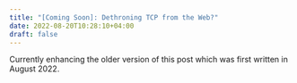 ```yaml
---
title: "[Coming Soon]: Dethroning TCP from the Web?"
date: 2022-08-20T10:28:10+04:00
draft: false
---
```



Currently enhancing the older version of this post which was first written in August 2022.

